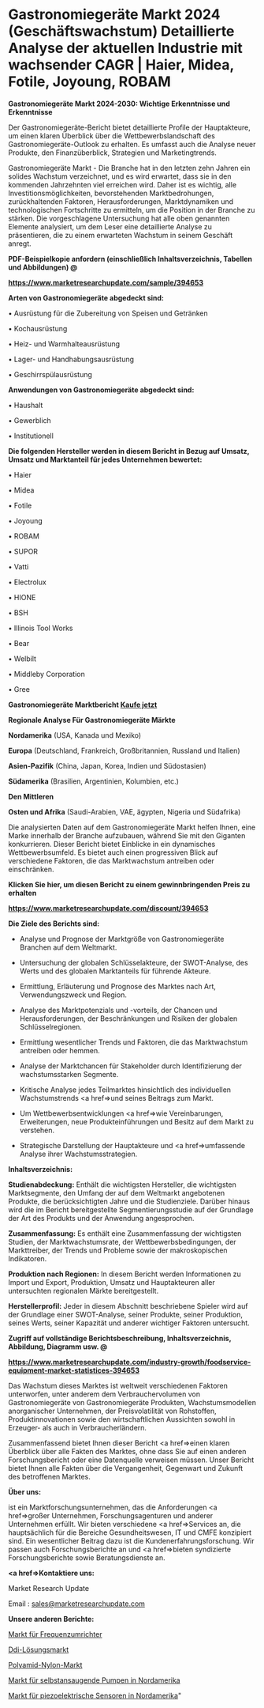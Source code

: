 # Gastronomiegeräte Markt 2024 (Geschäftswachstum) Detaillierte Analyse der aktuellen Industrie mit wachsender CAGR | Haier, Midea, Fotile, Joyoung, ROBAM

<strong>Gastronomiegeräte Markt 2024-2030: Wichtige Erkenntnisse und Erkenntnisse</strong>

Der Gastronomiegeräte-Bericht bietet detaillierte Profile der Hauptakteure, um einen klaren Überblick über die Wettbewerbslandschaft des Gastronomiegeräte-Outlook zu erhalten. Es umfasst auch die Analyse neuer Produkte, den Finanzüberblick, Strategien und Marketingtrends.

Gastronomiegeräte Markt - Die Branche hat in den letzten zehn Jahren ein solides Wachstum verzeichnet, und es wird erwartet, dass sie in den kommenden Jahrzehnten viel erreichen wird. Daher ist es wichtig, alle Investitionsmöglichkeiten, bevorstehenden Marktbedrohungen, zurückhaltenden Faktoren, Herausforderungen, Marktdynamiken und technologischen Fortschritte zu ermitteln, um die Position in der Branche zu stärken. Die vorgeschlagene Untersuchung hat alle oben genannten Elemente analysiert, um dem Leser eine detaillierte Analyse zu präsentieren, die zu einem erwarteten Wachstum in seinem Geschäft anregt.



<strong><b>PDF-Beispielkopie anfordern (einschließlich Inhaltsverzeichnis, Tabellen und Abbildungen) @ </b></strong>

<strong><a href=https://www.marketresearchupdate.com/sample/394653>

<strong>https://www.marketresearchupdate.com/sample/394653</u></a></strong></strong>



<strong>Arten von Gastronomiegeräte abgedeckt sind:</strong>

• Ausrüstung für die Zubereitung von Speisen und Getränken

• Kochausrüstung

• Heiz- und Warmhalteausrüstung

• Lager- und Handhabungsausrüstung

• Geschirrspülausrüstung



<strong>Anwendungen von Gastronomiegeräte abgedeckt sind:</strong>

• Haushalt

• Gewerblich

• Institutionell



<strong>Die folgenden Hersteller werden in diesem Bericht in Bezug auf Umsatz, Umsatz und Marktanteil für jedes Unternehmen bewertet:</strong>

• Haier

• Midea

• Fotile

• Joyoung

• ROBAM

• SUPOR

• Vatti

• Electrolux

• HIONE

• BSH

• Illinois Tool Works

• Bear

• Welbilt

• Middleby Corporation

• Gree



<strong>Gastronomiegeräte Marktbericht <a href=https://www.marketresearchupdate.com/buynow/394653>Kaufe jetzt</a></strong>



<strong>Regionale Analyse Für Gastronomiegeräte Märkte</strong>



<strong>Nordamerika</strong> (USA, Kanada und Mexiko)



<strong>Europa</strong> (Deutschland, Frankreich, Großbritannien, Russland und Italien)



<strong>Asien-Pazifik</strong> (China, Japan, Korea, Indien und Südostasien)



<strong>Südamerika</strong> (Brasilien, Argentinien, Kolumbien, etc.)



<strong>Den Mittleren</strong> 

<strong>Osten und Afrika</strong> (Saudi-Arabien, VAE, ägypten, Nigeria und Südafrika)

Die analysierten Daten auf dem Gastronomiegeräte Markt helfen Ihnen, eine Marke innerhalb der Branche aufzubauen, während Sie mit den Giganten konkurrieren. Dieser Bericht bietet Einblicke in ein dynamisches Wettbewerbsumfeld. Es bietet auch einen progressiven Blick auf verschiedene Faktoren, die das Marktwachstum antreiben oder einschränken.



<strong>Klicken Sie hier, um diesen Bericht zu einem gewinnbringenden Preis zu erhalten
</strong>

<strong><a href=https://www.marketresearchupdate.com/discount/394653>https://www.marketresearchupdate.com/discount/394653</b></u></strong></a>



<strong>Die Ziele des Berichts sind:</strong>

- Analyse und Prognose der Marktgröße von Gastronomiegeräte Branchen auf dem Weltmarkt.

- Untersuchung der globalen Schlüsselakteure, der SWOT-Analyse, des Werts und des globalen Marktanteils für führende Akteure.

- Ermittlung, Erläuterung und Prognose des Marktes nach Art, Verwendungszweck und Region.

- Analyse des Marktpotenzials und -vorteils, der Chancen und Herausforderungen, der Beschränkungen und Risiken der globalen Schlüsselregionen.

- Ermittlung wesentlicher Trends und Faktoren, die das Marktwachstum antreiben oder hemmen.

- Analyse der Marktchancen für Stakeholder durch Identifizierung der wachstumsstarken Segmente.

- Kritische Analyse jedes Teilmarktes hinsichtlich des individuellen Wachstumstrends <a href=>und</a> seines Beitrags zum Markt.

- Um Wettbewerbsentwicklungen <a href=>wie</a> Vereinbarungen, Erweiterungen, neue Produkteinführungen und Besitz auf dem Markt zu verstehen.

- Strategische Darstellung der Hauptakteure und <a href=>umfas</a>sende Analyse ihrer Wachstumsstrategien.



<strong>Inhaltsverzeichnis:</strong>



<strong>Studienabdeckung:</strong> Enthält die wichtigsten Hersteller, die wichtigsten Marktsegmente, den Umfang der auf dem Weltmarkt angebotenen Produkte, die berücksichtigten Jahre und die Studienziele. Darüber hinaus wird die im Bericht bereitgestellte Segmentierungsstudie auf der Grundlage der Art des Produkts und der Anwendung angesprochen.



<strong>Zusammenfassung:</strong> Es enthält eine Zusammenfassung der wichtigsten Studien, der Marktwachstumsrate, der Wettbewerbsbedingungen, der Markttreiber, der Trends und Probleme sowie der makroskopischen Indikatoren.



<strong>Produktion nach Regionen:</strong> In diesem Bericht werden Informationen zu Import und Export, Produktion, Umsatz und Hauptakteuren aller untersuchten regionalen Märkte bereitgestellt.



<strong>Herstellerprofil:</strong> Jeder in diesem Abschnitt beschriebene Spieler wird auf der Grundlage einer SWOT-Analyse, seiner Produkte, seiner Produktion, seines Werts, seiner Kapazität und anderer wichtiger Faktoren untersucht.



<strong><b>Zugriff auf vollständige Berichtsbeschreibung, Inhaltsverzeichnis, Abbildung, Diagramm usw. @ </b></strong>

<strong><a href=https://www.marketresearchupdate.com/industry-growth/foodservice-equipment-market-statistices-394653>https://www.marketresearchupdate.com/industry-growth/foodservice-equipment-market-statistices-394653</a></strong>

Das Wachstum dieses Marktes ist weltweit verschiedenen Faktoren unterworfen, unter anderem dem Verbrauchervolumen von Gastronomiegeräte von Gastronomiegeräte Produkten, Wachstumsmodellen anorganischer Unternehmen, der Preisvolatilität von Rohstoffen, Produktinnovationen sowie den wirtschaftlichen Aussichten sowohl in Erzeuger- als auch in Verbraucherländern.

Zusammenfassend bietet Ihnen dieser Bericht <a href=>einen</a> klaren Überblick über alle Fakten des Marktes, ohne dass Sie auf einen anderen Forschungsbericht oder eine Datenquelle verweisen müssen. Unser Bericht bietet Ihnen alle Fakten über die Vergangenheit, Gegenwart und Zukunft des betroffenen Marktes.



<strong>Über uns:</strong>

 ist ein Marktforschungsunternehmen, das die Anforderungen <a href=>großer</a> Unternehmen, Forschungsagenturen und anderer Unternehmen erfüllt. Wir bieten verschiedene <a href=>Services</a> an, die hauptsächlich für die Bereiche Gesundheitswesen, IT und CMFE konzipiert sind. Ein wesentlicher Beitrag dazu ist die Kundenerfahrungsforschung. Wir passen auch Forschungsberichte an und <a href=>bieten</a> syndizierte Forschungsberichte sowie Beratungsdienste an.



<strong><a href=>Kontaktiere uns:</a></strong>

Market Research Update

Email : sales@marketresearchupdate.com



<strong>Unsere anderen Berichte:</strong>

<a href=https://www.linkedin.com/pulse/variable-frequency-drives-market-2023-latest>Markt für Frequenzumrichter</a>

<a href=https://www.linkedin.com/pulse/ddi-solutions-market-research-report-reveals>Ddi-Lösungsmarkt</a>

<a href=https://www.linkedin.com/pulse/polyamide-nylon-market-size-share-outlook-growth-prospects>Polyamid-Nylon-Markt</a>

<a href=https://www.linkedin.com/pulse/north-america-self-priming-pump-market-analysis>Markt für selbstansaugende Pumpen in Nordamerika</a>

<a href=https://www.linkedin.com/pulse/north-america-piezoelectric-sensor-market-challenges-opportunities>Markt für piezoelektrische Sensoren in Nordamerika</a>"
